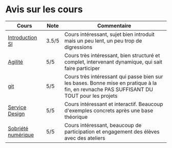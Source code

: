 # Avis sur les cours

| Cours | Note | Commentaire |
|-------|------|------------|
| [Introduction SI](/cours/management/si) | 3.5/5 | Cours intéressant, sujet bien introduit mais un peu lent, un peu trop de digressions |
| [Agilité](/cours/management/agile) | 5/5 | Cours très intéressant, bien structuré et complet, intervenant dynamique, qui sait faire participer |
| [git](/cours/info/bases/git) | 5/5 | Cours très intéressant qui passe bien sur les bases. Bonne mise en pratique à la fin, en revnache PAS SUFFISANT DU TOUT pour les projets|
| [Service Design](/cours/gestion_modelisation/service_design) | 5/5 | Cours intéressant et interactif. Beaucoup d'exemples concrets après une base théorique |
| [Sobriété numérique](/cours/management/sobriete) | 5/5 | Cours intéressant, beaucoup de participation et engagement des élèves avec des ateliers |
